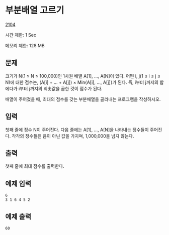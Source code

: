 # 부분배열 고르기

[2104](https://www.acmicpc.net/problem/2104)

시간 제한: 1 Sec

메모리 제한: 128 MB



## 문제

크기가 N(1 ≤ N ≤ 100,000)인 1차원 배열 A[1], …, A[N]이 있다. 어떤 i, j(1 ≤ i ≤ j ≤ N)에  대한 점수는, (A[i] + … + A[j]) × Min{A[i], …, A[j]}가 된다. 즉, i부터 j까지의 합에다가 i부터 j까지의  최솟값을 곱한 것이 점수가 된다.

배열이 주어졌을 때, 최대의 점수를 갖는 부분배열을 골라내는 프로그램을 작성하시오.



## 입력

첫째 줄에 정수 N이 주어진다. 다음 줄에는 A[1], …, A[N]을 나타내는 정수들이 주어진다. 각각의 정수들은 음이 아닌 값을 가지며, 1,000,000을 넘지 않는다.



## 출력

첫째 줄에 최대 점수를 출력한다.



## 예제 입력

```
6
3 1 6 4 5 2
```



## 예제 출력

```
60
```

